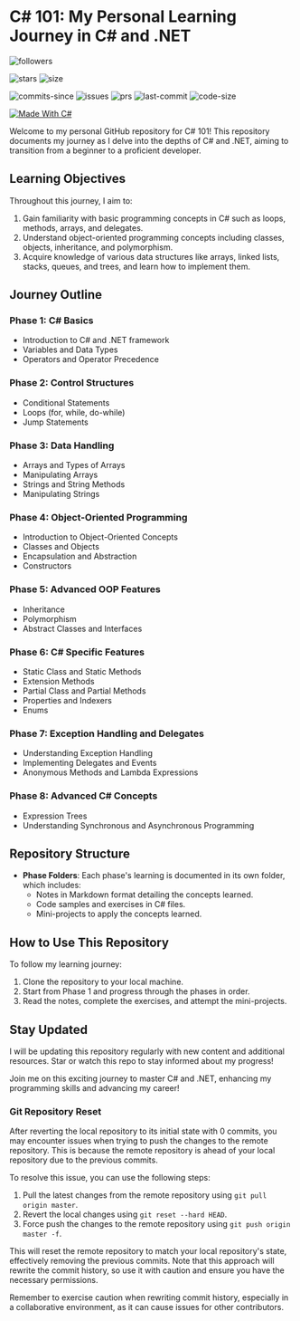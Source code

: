 # C# 101: My Personal Learning Journey in C# and .NET

![followers](https://img.shields.io/github/followers/Stevedev7.svg)

![stars](https://img.shields.io/github/stars/Stevedev7/CSharp-101.svg)
![size](https://img.shields.io/github/forks/Stevedev7/CSharp-101.svg)

![commits-since](https://img.shields.io/github/commits-since/Stevedev7/CSharp-101/master.svg)
![issues](https://img.shields.io/github/issues/Stevedev7/CSharp-101.svg)
![prs](https://img.shields.io/github/issues-pr/Stevedev7/CSharp-101.svg)
![last-commit](https://img.shields.io/github/last-commit/Stevedev7/CSharp-101.svg)
![code-size](https://img.shields.io/github/languages/code-size/Stevedev7/CSharp-101.svg)

[![Made With C#](https://forthebadge.com/images/badges/made-with-c-sharp.svg)](https://forthebadge.com)


Welcome to my personal GitHub repository for C# 101! This repository documents my journey as I delve into the depths of C# and .NET, aiming to transition from a beginner to a proficient developer.

## Learning Objectives

Throughout this journey, I aim to:
1. Gain familiarity with basic programming concepts in C# such as loops, methods, arrays, and delegates.
2. Understand object-oriented programming concepts including classes, objects, inheritance, and polymorphism.
3. Acquire knowledge of various data structures like arrays, linked lists, stacks, queues, and trees, and learn how to implement them.

## Journey Outline

### Phase 1: C# Basics
- Introduction to C# and .NET framework
- Variables and Data Types
- Operators and Operator Precedence

### Phase 2: Control Structures
- Conditional Statements
- Loops (for, while, do-while)
- Jump Statements

### Phase 3: Data Handling
- Arrays and Types of Arrays
- Manipulating Arrays
- Strings and String Methods
- Manipulating Strings

### Phase 4: Object-Oriented Programming
- Introduction to Object-Oriented Concepts
- Classes and Objects
- Encapsulation and Abstraction
- Constructors

### Phase 5: Advanced OOP Features
- Inheritance
- Polymorphism
- Abstract Classes and Interfaces

### Phase 6: C# Specific Features
- Static Class and Static Methods
- Extension Methods
- Partial Class and Partial Methods
- Properties and Indexers
- Enums

### Phase 7: Exception Handling and Delegates
- Understanding Exception Handling
- Implementing Delegates and Events
- Anonymous Methods and Lambda Expressions

### Phase 8: Advanced C# Concepts
- Expression Trees
- Understanding Synchronous and Asynchronous Programming

## Repository Structure

- **Phase Folders**: Each phase's learning is documented in its own folder, which includes:
  - Notes in Markdown format detailing the concepts learned.
  - Code samples and exercises in C# files.
  - Mini-projects to apply the concepts learned.

## How to Use This Repository

To follow my learning journey:
1. Clone the repository to your local machine.
2. Start from Phase 1 and progress through the phases in order.
3. Read the notes, complete the exercises, and attempt the mini-projects.

## Stay Updated

I will be updating this repository regularly with new content and additional resources. Star or watch this repo to stay informed about my progress!

Join me on this exciting journey to master C# and .NET, enhancing my programming skills and advancing my career!

### Git Repository Reset

After reverting the local repository to its initial state with 0 commits, you may encounter issues when trying to push the changes to the remote repository. This is because the remote repository is ahead of your local repository due to the previous commits.

To resolve this issue, you can use the following steps:

1. Pull the latest changes from the remote repository using `git pull origin master`.
2. Revert the local changes using `git reset --hard HEAD`.
3. Force push the changes to the remote repository using `git push origin master -f`.

This will reset the remote repository to match your local repository's state, effectively removing the previous commits. Note that this approach will rewrite the commit history, so use it with caution and ensure you have the necessary permissions.

Remember to exercise caution when rewriting commit history, especially in a collaborative environment, as it can cause issues for other contributors.
